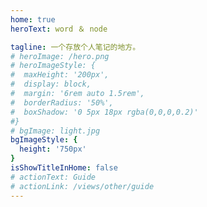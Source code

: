 ```yaml
---
home: true
heroText: word ＆ node

tagline: 一个存放个人笔记的地方。
# heroImage: /hero.png
# heroImageStyle: {
#  maxHeight: '200px',
#  display: block,
#  margin: '6rem auto 1.5rem',
#  borderRadius: '50%',
#  boxShadow: '0 5px 18px rgba(0,0,0,0.2)'
#}
# bgImage: light.jpg
bgImageStyle: {
  height: '750px'
}
isShowTitleInHome: false
# actionText: Guide
# actionLink: /views/other/guide
---
```

<style>
/*整个背景 和 下拉动画*/ 
body {
  background-image: url('/background/bg.gif') 
}
.navbar{
  display: relative
}
.anchor-down {
  display: block;
  margin: 12rem auto 0;
  bottom: 45px;
  width: 20px;
  height: 20px;
  font-size: 34px;
  text-align: center;
  animation: bounce-in 5s 3s infinite;
  position: absolute;
  left: 50%;
  bottom: 30%;
  margin-left: -10px;
  cursor: pointer;
}
@-webkit-keyframes bounce-in{
  0%{transform:translateY(0)}
  20%{transform:translateY(0)}
  50%{transform:translateY(-20px)}
  80%{transform:translateY(0)}
  to{transform:translateY(0)}
}
.anchor-down::before {
  content: "";
  width: 20px;
  height: 20px;
  display: block;
  border-right: 3px solid #4a4035;
  border-top: 3px solid #4a4035;
  transform: rotate(135deg);
  position: absolute;
  bottom: 10px;
}
.anchor-down::after {
  content: "";
  width: 20px;
  height: 20px;
  display: block;
  border-right: 3px solid #4a4035;
  border-top: 3px solid #4a4035;
  transform: rotate(135deg);
}
</style>

<script>
export default {
  mounted () {
    const ifJanchor = document.getElementById("JanchorDown"); 
    ifJanchor && ifJanchor.parentNode.removeChild(ifJanchor);
    let a = document.createElement('a');
    a.id = 'JanchorDown';
    a.className = 'anchor-down';
    document.getElementsByClassName('hero')[0].append(a);
    let targetA = document.getElementById("JanchorDown");
    targetA.addEventListener('click', e => { // 添加点击事件
      this.scrollFn();
    })
  },

  methods: {
    scrollFn() {
      const windowH = document.getElementsByClassName('hero')[0].clientHeight; // 获取窗口高度
      document.documentElement.scrollTop = windowH; // 滚动条滚动到指定位置
    }
  }
}
</script>
